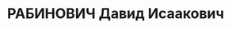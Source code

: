 ---
title: РАБИНОВИЧ Давид Исаакович
description: '1894 р., м. Кременчук Полтавської обл., єврей, із службовців, освіта
  початкова. Проживав у м. Кременчук. Директор торговельної організації.

  Заарештований 31 липня 1937 р. Засуджений Верховним Судом СРСР 7 грудня 1937 р.
  за ст. ст. 54-7, 54-8, 54-11 КК УРСР до розстрілу з конфіскацією особистого майна.
  Вирок виконано 8 грудня 1937 р. у м. Харків.

  Реабілітований Верховним Судом СРСР 27 червня 1957 р.'
---